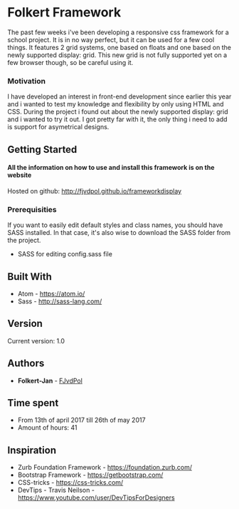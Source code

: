 # Folkert Framework

The past few weeks i've been developing a responsive css framework for a school project. It is in no way perfect, but it can be used for a few cool things.
It features 2 grid systems, one based on floats and one based on the newly supported display: grid. This new grid is not fully supported yet on a few browser though, so be careful using it.

### Motivation

I have developed an interest in front-end development since earlier this year and i wanted to test my knowledge and flexibility by only using HTML and CSS. 
During the project i found out about the newly supported display: grid and i wanted to try it out. I got pretty far with it, the only thing i need to add is support for asymetrical designs.

## Getting Started

#### All the information on how to use and install this framework is on the website

Hosted on github:
http://fjvdpol.github.io/frameworkdisplay

### Prerequisities

If you want to easily edit default styles and class names, you should have SASS installed. In that case, it's also wise to download the SASS folder from the project.

* SASS for editing config.sass file


## Built With

* Atom - https://atom.io/
* Sass - http://sass-lang.com/

## Version

Current version: 1.0

## Authors

* **Folkert-Jan** - [FJvdPol](https://github.com/fjvdpol)

## Time spent
* From 13th of april 2017 till 26th of may 2017
* Amount of hours: 41

## Inspiration

* Zurb Foundation Framework - https://foundation.zurb.com/
* Bootstrap Framework - https://getbootstrap.com/
* CSS-tricks - https://css-tricks.com/
* DevTips - Travis Neilson - https://www.youtube.com/user/DevTipsForDesigners
